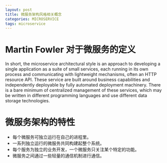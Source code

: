 ```yaml
---
layout: post
title: 微服务架构风格相关概念
categories: MICROSERVICE
tags: microservice
---
```


# Martin Fowler 对于微服务的定义

In short, the microservice architectural style is an approach to developing a single application as a suite of small services, each running in its own process and communicating with lightweight mechanisms, often an HTTP resource API. These service are built around business capabilities and independently deployable by fully automated deployment machinery. There is a bare minimum of centralized management of these services, which may be written in different programming languages and use different data storage technologies.

# 微服务架构的特性

- 每个微服务可独立运行在自己的进程里。
- 一系列独立运行的微服务共同构建起整个系统。
- 每个服务为独立的业务开发，一个微服务只关注某个特定的功能。
- 微服务之间通过一些轻量的通信机制进行通信。

